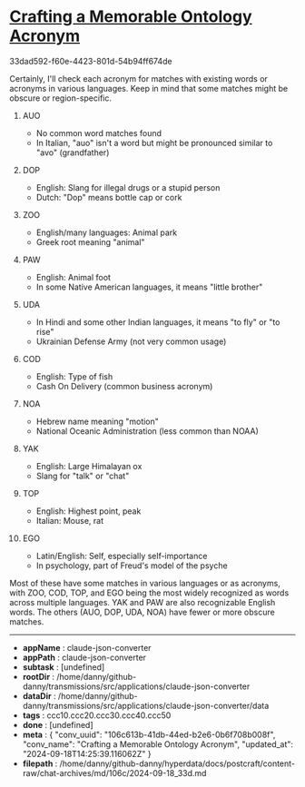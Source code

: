 # [Crafting a Memorable Ontology Acronym](https://claude.ai/chat/106c613b-41db-44ed-b2e6-0b6f708b008f)

33dad592-f60e-4423-801d-54b94ff674de

 Certainly, I'll check each acronym for matches with existing words or acronyms in various languages. Keep in mind that some matches might be obscure or region-specific.

1. AUO
   - No common word matches found
   - In Italian, "auo" isn't a word but might be pronounced similar to "avo" (grandfather)

2. DOP
   - English: Slang for illegal drugs or a stupid person
   - Dutch: "Dop" means bottle cap or cork

3. ZOO
   - English/many languages: Animal park
   - Greek root meaning "animal"

4. PAW
   - English: Animal foot
   - In some Native American languages, it means "little brother"

5. UDA
   - In Hindi and some other Indian languages, it means "to fly" or "to rise"
   - Ukrainian Defense Army (not very common usage)

6. COD
   - English: Type of fish
   - Cash On Delivery (common business acronym)

7. NOA
   - Hebrew name meaning "motion"
   - National Oceanic Administration (less common than NOAA)

8. YAK
   - English: Large Himalayan ox
   - Slang for "talk" or "chat"

9. TOP
   - English: Highest point, peak
   - Italian: Mouse, rat

10. EGO
    - Latin/English: Self, especially self-importance
    - In psychology, part of Freud's model of the psyche

Most of these have some matches in various languages or as acronyms, with ZOO, COD, TOP, and EGO being the most widely recognized as words across multiple languages. YAK and PAW are also recognizable English words. The others (AUO, DOP, UDA, NOA) have fewer or more obscure matches.

---

* **appName** : claude-json-converter
* **appPath** : claude-json-converter
* **subtask** : [undefined]
* **rootDir** : /home/danny/github-danny/transmissions/src/applications/claude-json-converter
* **dataDir** : /home/danny/github-danny/transmissions/src/applications/claude-json-converter/data
* **tags** : ccc10.ccc20.ccc30.ccc40.ccc50
* **done** : [undefined]
* **meta** : {
  "conv_uuid": "106c613b-41db-44ed-b2e6-0b6f708b008f",
  "conv_name": "Crafting a Memorable Ontology Acronym",
  "updated_at": "2024-09-18T14:25:39.116062Z"
}
* **filepath** : /home/danny/github-danny/hyperdata/docs/postcraft/content-raw/chat-archives/md/106c/2024-09-18_33d.md